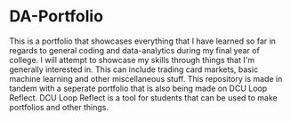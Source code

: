 # DA-Portfolio
This is a portfolio that showcases everything that I have learned so far in regards to general coding and data-analytics during my final year of college.
I will attempt to showcase my skills through things that I'm generally interested in. This can include trading card markets, basic machine learning and 
other miscellaneous stuff. This repository is made in tandem with a seperate portfolio that is also being made on DCU Loop Reflect. DCU Loop Reflect is
a tool for students that can be used to make portfolios and other things. 
